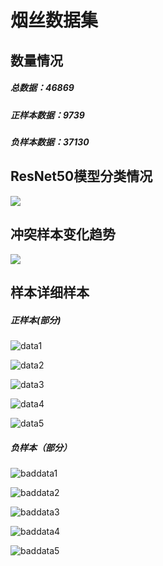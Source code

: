 # 烟丝数据集

## 数量情况

##### 总数据：46869

##### 正样本数据：9739

##### 负样本数据：37130

## ResNet50模型分类情况

![](img\dataacc.png)

## 冲突样本变化趋势

![](img\confuse.png)

## 样本详细样本

##### 正样本(部分)

![data1](img\data1.png)

![data2](img\data2.png)

![data3](img\data3.png)

![data4](img\data4.png)

![data5](img\data5.png)

##### 负样本（部分）

![baddata1](img\baddata1.png)

![baddata2](img\baddata2.png)

![baddata3](img\baddata3.png)

![baddata4](img\baddata4.png)

![baddata5](img\baddata5、.png)